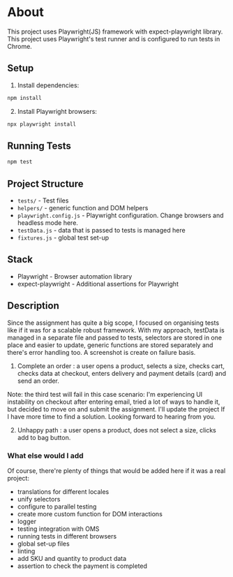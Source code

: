 # About

This project uses Playwright(JS) framework with expect-playwright library. 
This project uses Playwright's test runner and is configured to run tests in Chrome.

## Setup

1. Install dependencies:
```bash
npm install
```

2. Install Playwright browsers:
```bash
npx playwright install
```

## Running Tests

```bash
npm test
```

## Project Structure

- `tests/` - Test files
- `helpers/` - generic function and DOM helpers
- `playwright.config.js` - Playwright configuration. Change browsers and headless mode here. 
- `testData.js` - data that is passed to tests is managed here
- `fixtures.js` - global test set-up

## Stack

- Playwright - Browser automation library
- expect-playwright - Additional assertions for Playwright 


## Description 

Since the assignment has quite a big scope, I focused on organising tests like if it was for a scalable robust framework. With my approach, testData is managed in a separate file and passed to tests, selectors are stored in one place and easier to update, generic functions are stored separately and there's error handling too. A screenshot is create on failure basis. 

1. Complete an order : a user opens a product, selects a size, checks cart, checks data at checkout, enters delivery and payment details (card) and send an order.

Note: the third test will fail in this case scenario: I'm experiencing UI instability on checkout after entering email, tried a lot of ways to handle it, but decided to move on and submit the assignment. I'll update the project If I have more time to find a solution. Looking forward to hearing from you.

2. Unhappy path : a user opens a product, does not select a size, clicks add to bag button.

### What else would I add

Of course, there're plenty of things that would be added here if it was a real project:
 - translations for different locales
 - unify selectors
 - configure to parallel testing
 - create more custom function for DOM interactions
 - logger
 - testing integration with OMS
 - running tests in different browsers
 - global set-up files
 - linting
 - add SKU and quantity to product data
 - assertion to check the payment is completed

